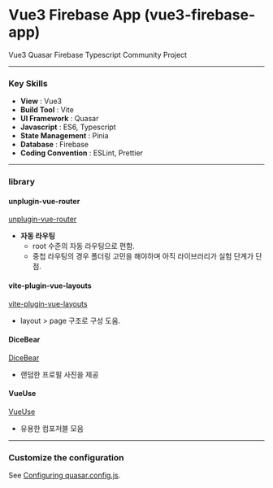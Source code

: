# Vue3 Firebase App (vue3-firebase-app)

Vue3 Quasar Firebase Typescript Community Project

---

### Key Skills

- **View** : Vue3
- **Build Tool** : Vite
- **UI Framework** : Quasar
- **Javascript** : ES6, Typescript
- **State Management** : Pinia
- **Database** : Firebase
- **Coding Convention** : ESLint, Prettier

---

### library

#### unplugin-vue-router

[unplugin-vue-router](https://github.com/posva/unplugin-vue-router)

- **자동 라우팅**
  - root 수준의 자동 라우팅으로 편함.
  - 중첩 라우팅의 경우 폴더링 고민을 해야하며 아직 라이브러리가 실험 단계가 단점.

#### vite-plugin-vue-layouts

[vite-plugin-vue-layouts](https://github.com/JohnCampionJr/vite-plugin-vue-layouts)

- layout > page 구조로 구성 도움.

#### DiceBear

[DiceBear](https://www.dicebear.com/)

- 랜덤한 프로필 사진을 제공

#### VueUse

[VueUse](https://vueuse.org/)

- 유용한 컴포저블 모음

---

### Customize the configuration

See [Configuring quasar.config.js](https://v2.quasar.dev/quasar-cli-vite/quasar-config-js).
